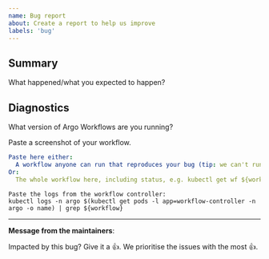 ```yaml
---
name: Bug report
about: Create a report to help us improve
labels: 'bug'
---
```

## Summary 

What happened/what you expected to happen?

## Diagnostics

What version of Argo Workflows are you running?

Paste a screenshot of your workflow.

```yaml
Paste here either:
  A workflow anyone can run that reproduces your bug (tip: we can't run private images). 
Or:
  The whole workflow here, including status, e.g. kubectl get wf ${workflow}
```

```
Paste the logs from the workflow controller:
kubectl logs -n argo $(kubectl get pods -l app=workflow-controller -n argo -o name) | grep ${workflow}
```

---
<!-- Issue Author: Don't delete this message to encourage other users to support your issue! -->
**Message from the maintainers**:

Impacted by this bug? Give it a 👍. We prioritise the issues with the most 👍.
